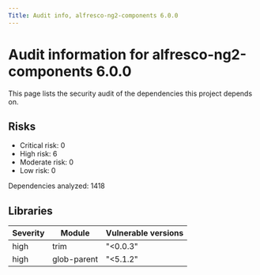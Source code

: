 ```yaml
---
Title: Audit info, alfresco-ng2-components 6.0.0
---
```


# Audit information for alfresco-ng2-components 6.0.0

This page lists the security audit of the dependencies this project depends on.

## Risks

- Critical risk: 0
- High risk: 6
- Moderate risk: 0
- Low risk: 0

Dependencies analyzed: 1418

## Libraries

| Severity | Module | Vulnerable versions |
| --- | --- | --- |
|high | trim | &#34;&lt;0.0.3&#34; |
|high | glob-parent | &#34;&lt;5.1.2&#34; |

